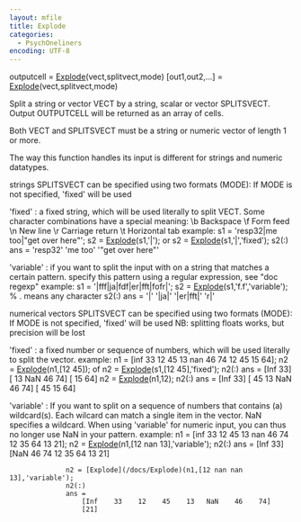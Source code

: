 ```yaml
---
layout: mfile
title: Explode
categories:
  - PsychOneliners
encoding: UTF-8
---
```


outputcell = [Explode](/docs/Explode)(vect,splitvect,mode)
[out1,out2,...] = [Explode](/docs/Explode)(vect,splitvect,mode)

Split a string or vector VECT by a string, scalar or vector SPLITSVECT.
Output OUTPUTCELL will be returned as an array of cells.

Both VECT and SPLITSVECT must be a string or numeric vector of length 1
or more.

The way this function handles its input is different for strings and
numeric datatypes.

strings
SPLITSVECT can be specified using two formats (MODE):
If MODE is not specified, 'fixed' will be used

  'fixed'    : a fixed string, which will be used literally to split
               VECT. Some character combinations have a special meaning:
                  \\b Backspace
                  \\f Form feed
                  \\n New line
                  \\r Carriage return
                  \\t Horizontal tab
               example:
                  s1 = 'resp32|me too|"get over here"';
                  s2 = [Explode](/docs/Explode)(s1,'|'); or s2 = [Explode](/docs/Explode)(s1,'|','fixed');
                  s2(:)
                  ans =
                      'resp32'
                      'me too'
                      '"get over here"'

  'variable' : if you want to split the input with on a string that
               matches a certain pattern.
               specify this pattern using a regular expression,
               see "doc regexp"
               example:
                  s1 = '|fff|ja|fdf|er|fft|fofr|';
                  s2 = [Explode](/docs/Explode)(s1,'f.f','variable'); % . means any character
                  s2(:)
                  ans =
                      '|'
                      '|ja|'
                      '|er|fft|'
                      'r|'

numerical vectors
SPLITSVECT can be specified using two formats (MODE):
If MODE is not specified, 'fixed' will be used
NB: splitting floats works, but precision will be lost

  'fixed'    : a fixed number or sequence of numbers, which will be used
               literally to split the vector.
               example:
                  n1 = [inf 33 12 45 13 nan 46 74 12 45 15 64];
                  n2 = [Explode](/docs/Explode)(n1,[12 45]); of n2 = [Explode](/docs/Explode)(s1,[12 45],'fixed');
                  n2(:)
                  ans =
                      [Inf    33]
                      [ 13   NaN    46    74]
                      [ 15    64]
                  n2 = [Explode](/docs/Explode)(n1,12);
                  n2(:)
                  ans =
                      [Inf    33]
                      [ 45    13   NaN    46    74]
                      [ 45    15    64]

  'variable' : If you want to split on a sequence of numbers that
               contains (a) wildcard(s). Each wilcard can match a single
               item in the vector.
               NaN specifies a wildcard. When using 'variable' for
               numeric input, you can thus no longer use NaN in your
               pattern.
               example:
                  n1 = [inf 33 12 45 13 nan 46 74 12 35 64 13 21];
                  n2 = [Explode](/docs/Explode)(n1,[12 nan 13],'variable');
                  n2(:)
                  ans =
                      [Inf    33]
                      [NaN    46    74    12    35    64    13    21]

                  n2 = [Explode](/docs/Explode)(n1,[12 nan nan 13],'variable');
                  n2(:)
                  ans =
                      [Inf    33    12    45    13   NaN    46    74]
                      [21]